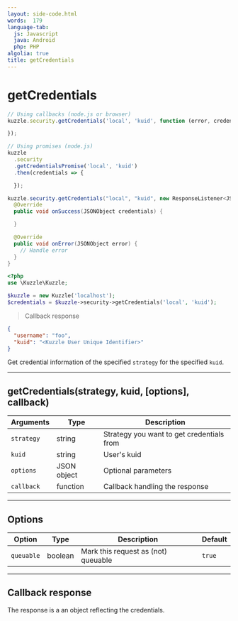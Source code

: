 ```yaml
---
layout: side-code.html
words:  179
language-tab:
  js: Javascript
  java: Android
  php: PHP
algolia: true
title: getCredentials
---
```


# getCredentials

```js
// Using callbacks (node.js or browser)
kuzzle.security.getCredentials('local', 'kuid', function (error, credentials) {

});

// Using promises (node.js)
kuzzle
  .security
  .getCredentialsPromise('local', 'kuid')
  .then(credentials => {

  });
```

```java
kuzzle.security.getCredentials("local", "kuid", new ResponseListener<JSONObject>() {
  @Override
  public void onSuccess(JSONObject credentials) {

  }

  @Override
  public void onError(JSONObject error) {
    // Handle error
  }
}
```

```php
<?php
use \Kuzzle\Kuzzle;

$kuzzle = new Kuzzle('localhost');
$credentials = $kuzzle->security->getCredentials('local', 'kuid');
```

> Callback response

```json
{
  "username": "foo", 
  "kuid": "<Kuzzle User Unique Identifier>"
}
```

Get credential information of the specified `strategy` for the specified `kuid`. 

---

## getCredentials(strategy, kuid, [options], callback)

| Arguments | Type | Description
|-----------|------|------------
| `strategy` | string | Strategy you want to get credentials from
| `kuid` | string | User's kuid
| `options` | JSON object | Optional parameters
| `callback`| function | Callback handling the response

---

## Options

| Option | Type | Description | Default
|--------|------|-------------|---------
| `queuable` | boolean | Mark this request as (not) queuable | `true`

---

## Callback response

The response is a an object reflecting the credentials.
